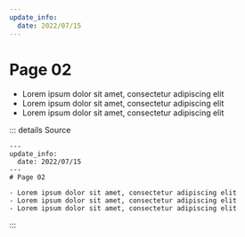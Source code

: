 ```yaml
---
update_info:
  date: 2022/07/15
---
```

# Page 02

- Lorem ipsum dolor sit amet, consectetur adipiscing elit
- Lorem ipsum dolor sit amet, consectetur adipiscing elit
- Lorem ipsum dolor sit amet, consectetur adipiscing elit

::: details Source
````
---
update_info:
  date: 2022/07/15
---
# Page 02

- Lorem ipsum dolor sit amet, consectetur adipiscing elit
- Lorem ipsum dolor sit amet, consectetur adipiscing elit
- Lorem ipsum dolor sit amet, consectetur adipiscing elit
````
:::
